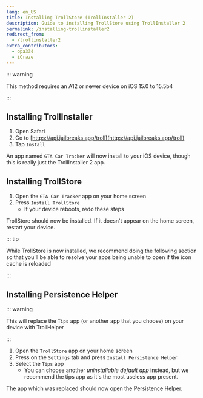 ```yaml
---
lang: en_US
title: Installing TrollStore (TrollInstaller 2)
description: Guide to installing TrollStore using TrollInstaller 2
permalink: /installing-trollinstaller2
redirect_from:
  - /trollinstaller2
extra_contributors:
  - opa334
  - iCraze
---
```


::: warning

This method requires an A12 or newer device on iOS 15.0 to 15.5b4

:::

## Installing TrollInstaller

1. Open Safari
1. Go to [https://api.jailbreaks.app/troll](https://api.jailbreaks.app/troll)
1. Tap `Install`

An app named `GTA Car Tracker` will now install to your iOS device, though this is really just the TrollInstaller 2 app.

## Installing TrollStore

1. Open the `GTA Car Tracker` app on your home screen
1. Press `Install TrollStore`
    - If your device reboots, redo these steps

TrollStore should now be installed. If it doesn't appear on the home screen, restart your device.

::: tip

While TrollStore is now installed, we recommend doing the following section so that you'll be able to resolve your apps being unable to open if the icon cache is reloaded

:::

## Installing Persistence Helper

::: warning

This will replace the `Tips` app (or another app that you choose) on your device with TrollHelper

:::

1. Open the `TrollStore` app on your home screen
1. Press on the `Settings` tab and press `Install Persistence Helper`
1. Select the `Tips` app
    - You can choose another *uninstallable default app* instead, but we recommend the tips app as it's the most useless app present.

The app which was replaced should now open the Persistence Helper.